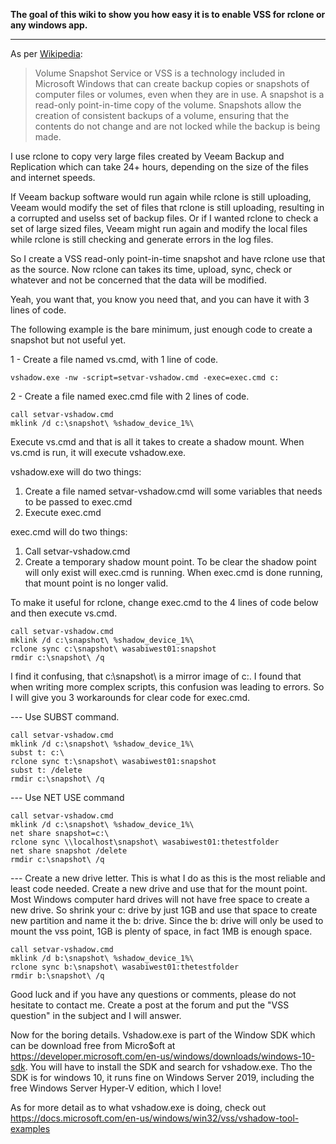 **The goal of this wiki to show you how easy it is to enable VSS for rclone or any windows app.**
***
As per [Wikipedia](https://en.wikipedia.org/wiki/Shadow_Copy):
> Volume Snapshot Service or VSS is a technology included in Microsoft Windows that can create backup copies or snapshots of computer files or volumes, even when they are in use. A snapshot is a read-only point-in-time copy of the volume. Snapshots allow the creation of consistent backups of a volume, ensuring that the contents do not change and are not locked while the backup is being made.

I use rclone to copy very large files created by Veeam Backup and Replication which can take 24+ hours, depending on the size of the files and internet speeds. 

If Veeam backup software would run again while rclone is still uploading, Veeam would modify the set of files that rclone is still uploading, resulting in a corrupted and uselss set of backup files. Or if I wanted rclone to check a set of large sized files, Veeam might run again and modify the local files while rclone is still checking and generate errors in the log files.

So I create a VSS read-only point-in-time snapshot and have rclone use that as the source.
Now rclone can takes its time, upload, sync, check or whatever and not be concerned that the data will be modified.

Yeah, you want that, you know you need that, and you can have it with 3 lines of code.  

The following example is the bare minimum, just enough code to create a snapshot but not useful yet. 

1 - Create a file named vs.cmd, with 1 line of code.

    vshadow.exe -nw -script=setvar-vshadow.cmd -exec=exec.cmd c:

2 - Create a file named exec.cmd file with 2 lines of code.

    call setvar-vshadow.cmd
    mklink /d c:\snapshot\ %shadow_device_1%\

Execute vs.cmd and that is all it takes to create a shadow mount.
When vs.cmd is run, it will execute vshadow.exe.

vshadow.exe will do two things:
1. Create a file named setvar-vshadow.cmd will some variables that needs to be passed to exec.cmd
2. Execute exec.cmd

exec.cmd will do two things:
1. Call setvar-vshadow.cmd
2. Create a temporary shadow mount point. To be clear the shadow point will only exist will exec.cmd is running. When exec.cmd is done running, that mount point is no longer valid.

To make it useful for rclone, change exec.cmd to the 4 lines of code below and then execute vs.cmd.

    call setvar-vshadow.cmd
    mklink /d c:\snapshot\ %shadow_device_1%\
    rclone sync c:\snapshot\ wasabiwest01:snapshot
    rmdir c:\snapshot\ /q

I find it confusing, that c:\snapshot\ is a mirror image of c:\.
I found that when writing more complex scripts, this confusion was leading to errors.
So I will give you 3 workarounds for clear code for exec.cmd.

--- Use SUBST command.

    call setvar-vshadow.cmd
    mklink /d c:\snapshot\ %shadow_device_1%\ 
    subst t: c:\
    rclone sync t:\snapshot\ wasabiwest01:snapshot
    subst t: /delete
    rmdir c:\snapshot\ /q

--- Use NET USE command

    call setvar-vshadow.cmd
    mklink /d c:\snapshot\ %shadow_device_1%\ 
    net share snapshot=c:\
    rclone sync \\localhost\snapshot\ wasabiwest01:thetestfolder
    net share snapshot /delete
    rmdir c:\snapshot\ /q

--- Create a new drive letter. This is what I do as this is the most reliable and least code needed.
Create a new drive and use that for the mount point.
Most Windows computer hard drives will not have free space to create a new drive. So shrink your c: drive by just 1GB and use that space to create new partition and name it the b: drive. Since the b: drive will only be used to mount the vss point, 1GB is plenty of space, in fact 1MB is enough space.

    call setvar-vshadow.cmd
    mklink /d b:\snapshot\ %shadow_device_1%\
    rclone sync b:\snapshot\ wasabiwest01:thetestfolder
    rmdir b:\snapshot\ /q

Good luck and if you have any questions or comments, please do not hesitate to contact me.
Create a post at the forum and put the "VSS question" in the subject and I will answer.

Now for the boring details.
Vshadow.exe is part of the Window SDK which can be download free from Micro$oft at https://developer.microsoft.com/en-us/windows/downloads/windows-10-sdk. You will have to install the SDK and search for vshadow.exe. Tho the SDK is for windows 10, it runs fine on Windows Server 2019, including the free Windows Server Hyper-V edition, which I love!

As for more detail as to what vshadow.exe is doing, check out https://docs.microsoft.com/en-us/windows/win32/vss/vshadow-tool-examples
